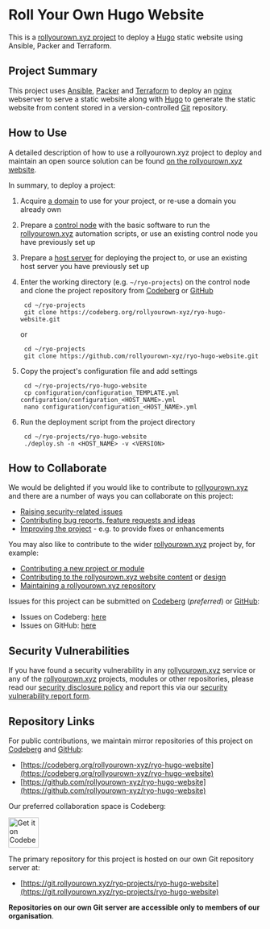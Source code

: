 <!--
SPDX-FileCopyrightText: 2022 Wilfred Nicoll <xyzroller@rollyourown.xyz>
SPDX-License-Identifier: CC-BY-SA-4.0
-->

# Roll Your Own Hugo Website

This is a [rollyourown.xyz project](https://rollyourown.xyz/rollyourown/projects/) to deploy a [Hugo](https://gohugo.io/) static website using Ansible, Packer and Terraform.

## Project Summary

This project uses [Ansible](https://www.ansible.com/), [Packer](https://www.packer.io/) and [Terraform](https://www.terraform.io/) to deploy an [nginx](https://nginx.org/) webserver to serve a static website along with [Hugo](https://gohugo.io/) to generate the static website from content stored in a version-controlled [Git](https://git-scm.com/) repository.

## How to Use

A detailed description of how to use a rollyourown.xyz project to deploy and maintain an open source solution can be found [on the rollyourown.xyz website](https://rollyourown.xyz/rollyourown/how_to_use/).

In summary, to deploy a project:

1. Acquire [a domain](https://rollyourown.xyz/rollyourown/how_to_use/deploy/#a-domain) to use for your project, or re-use a domain you already own

2. Prepare a [control node](https://rollyourown.xyz/rollyourown/how_to_use/control_node/) with the basic software to run the [rollyourown.xyz](https://rollyourown.xyz) automation scripts, or use an existing control node you have previously set up

3. Prepare a [host server](https://rollyourown.xyz/rollyourown/how_to_use/host_server/) for deploying the project to, or use an existing host server you have previously set up

4. Enter the working directory (e.g. `~/ryo-projects`) on the control node and clone the project repository from [Codeberg](https://codeberg.org/) or [GitHub](https://github.com/)

        cd ~/ryo-projects
        git clone https://codeberg.org/rollyourown-xyz/ryo-hugo-website.git

    or

        cd ~/ryo-projects
        git clone https://github.com/rollyourown-xyz/ryo-hugo-website.git

5. Copy the project's configuration file and add settings

        cd ~/ryo-projects/ryo-hugo-website
        cp configuration/configuration_TEMPLATE.yml configuration/configuration_<HOST_NAME>.yml
        nano configuration/configuration_<HOST_NAME>.yml

6. Run the deployment script from the project directory

        cd ~/ryo-projects/ryo-hugo-website
        ./deploy.sh -n <HOST_NAME> -v <VERSION>

## How to Collaborate

We would be delighted if you would like to contribute to [rollyourown.xyz](https://rollyourown.xyz) and there are a number of ways you can collaborate on this project:

- [Raising security-related issues](https://rollyourown.xyz/collaborate/security_vulnerabilities/)
- [Contributing bug reports, feature requests and ideas](https://rollyourown.xyz/collaborate/bug_reports_feature_requests_ideas/)
- [Improving the project](https://rollyourown.xyz/collaborate/existing_projects_and_modules/) - e.g. to provide fixes or enhancements

You may also like to contribute to the wider [rollyourown.xyz](https://rollyourown.xyz/) project by, for example:

- [Contributing a new project or module](https://rollyourown.xyz/collaborate/new_projects_and_modules/)
- [Contributing to the rollyourown.xyz website content](https://rollyourown.xyz/collaborate/website_content/) or [design](https://rollyourown.xyz/collaborate/website_design/)
- [Maintaining a rollyourown.xyz repository](https://rollyourown.xyz/collaborate/working_with_git/what_is_git/#project-maintainer)

Issues for this project can be submitted on [Codeberg](https://codeberg.org/) (_preferred_) or [GitHub](https://github.com/):

- Issues on Codeberg: [here](https://codeberg.org/rollyourown-xyz/ryo-hugo-website/issues)
- Issues on GitHub: [here](https://github.com/rollyourown-xyz/ryo-hugo-website/issues)

## Security Vulnerabilities

If you have found a security vulnerability in any [rollyourown.xyz](https://rollyourown.xyz/) service or any of the [rollyourown.xyz](https://rollyourown.xyz/) projects, modules or other repositories, please read our [security disclosure policy](https://rollyourown.xyz/collaborate/security_vulnerabilities/) and report this via our [security vulnerability report form](https://forms.rollyourown.xyz/security-vulnerability).

## Repository Links

For public contributions, we maintain mirror repositories of this project on [Codeberg](https://codeberg.org) and [GitHub](https://github.com):

- [https://codeberg.org/rollyourown-xyz/ryo-hugo-website](https://codeberg.org/rollyourown-xyz/ryo-hugo-website)
- [https://github.com/rollyourown-xyz/ryo-hugo-website](https://github.com/rollyourown-xyz/ryo-hugo-website)

Our preferred collaboration space is Codeberg:

<a href="https://codeberg.org/rollyourown-xyz/ryo-hugo-website"><img alt="Get it on Codeberg" src="https://get-it-on.codeberg.org/get-it-on-blue-on-white.png" height="60"></a>

The primary repository for this project is hosted on our own Git repository server at:

- [https://git.rollyourown.xyz/ryo-projects/ryo-hugo-website](https://git.rollyourown.xyz/ryo-projects/ryo-hugo-website)

**Repositories on our own Git server are accessible only to members of our organisation**.

